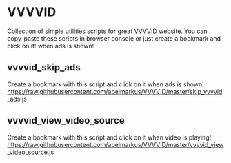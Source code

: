 # VVVVID
Collection of simple utilities scripts for great VVVVID website.
You can copy-paste these scripts in browser console or just create a bookmark and click on it! when ads is shown!

## vvvvid_skip_ads
Create a bookmark with this script and click on it when ads is shown!
https://raw.githubusercontent.com/abelmarkus/VVVVID/master/skip_vvvvid_ads.js

## vvvvid_view_video_source
Create a bookmark with this script and click on it when video is playing!
https://raw.githubusercontent.com/abelmarkus/VVVVID/master/vvvvid_view_video_source.js
